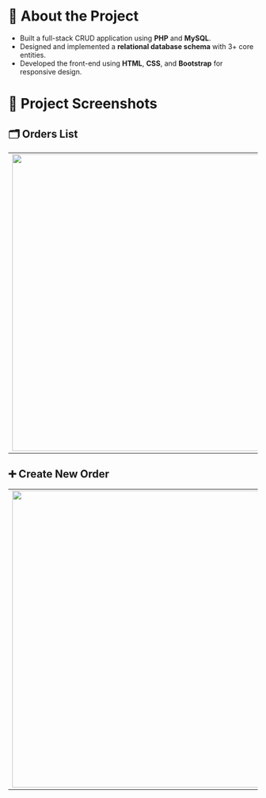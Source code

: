 # 📌 About the Project

- Built a full-stack CRUD application using **PHP** and **MySQL**.
- Designed and implemented a **relational database schema** with 3+ core entities.
- Developed the front-end using **HTML**, **CSS**, and **Bootstrap** for responsive design.

# 📸 Project Screenshots

## 🗂 Orders List

<table>
  <tr>
    <td><img src="https://github.com/user-attachments/assets/2eb3363a-eef0-41e2-838c-93a63792f6ad" width="600"/></td>
  </tr>
</table>

## ➕ Create New Order

<table>
  <tr>
    <td><img src="https://github.com/user-attachments/assets/7cc05c55-2945-49a3-ab87-f2b587f7fb53" width="600"/></td>
  </tr>
</table>
